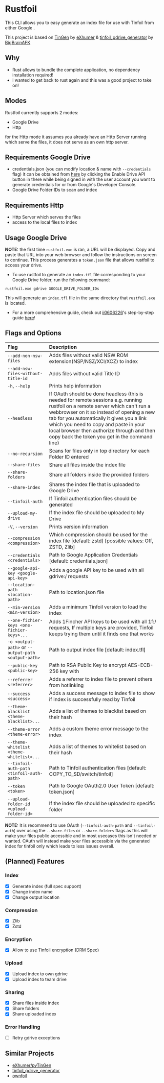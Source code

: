 # Rustfoil

This CLI allows you to easy generate an index file for use with Tinfoil from either Google .

This project is based on [TinGen](https://github.com/eXhumer/TinGen) by [eXhumer](https://github.com/eXhumer) & [tinfoil_gdrive_generator](https://github.com/BigBrainAFK/tinfoil_gdrive_generator/) by [BigBrainAFK](https://github.com/BigBrainAFK) 

## Why

- Rust allows to bundle the complete application, no dependency installation required!
- I wanted to get back to rust again and this was a good project to take on!

## Modes

Rustfoil currently supports 2 modes:

- Google Drive
- Http

for the Http mode it assumes you already have an Http Server running which serve the files, it does not serve as an own http server.

## Requirements Google Drive

- credentials.json (you can modify location & name with `--credentials` flag) It can be obtained from [here](https://developers.google.com/drive/api/v3/quickstart/python) by clicking the Enable Drive API button in there while being signed in with the user account you want to generate credentials for or from Google's Developer Console.
- Google Drive Folder IDs to scan and index

## Requirements Http

- Http Server which serves the files
- access to the local files to index

## Usage Google Drive

**NOTE:** the first time `rustfoil.exe` is ran, a URL will be displayed. Copy and paste that URL into your web browser and follow the instructions on screen to continue. This process generates a `token.json` file that allows rustfoil to access your drive.

- To use rustfoil to generate an `index.tfl` file corresponding to your Google Drive folder, run the following command:

```
rustfoil.exe gdrive GOOGLE_DRIVE_FOLDER_IDs
```

This will generate an `index.tfl` file in the same directory that `rustfoil.exe` is located.

- For a more comprehensive guide, check out [ii0606226](https://github.com/ii0606226)'s step-by-step guide [here](https://ii0606226.github.io/gdrive-compendium/rustfoil-steps)!

## Flags and Options

Flag | Description
:--- | :---
`--add-non-nsw-files` | Adds files without valid NSW ROM extension(NSP/NSZ/XCI/XCZ) to index
`--add-nsw-files-without-title-id` | Adds files without valid Title ID
`-h`, `--help` | Prints help information
`--headless` | If OAuth should be done headless (this is needed for remote sessions e.g. running rustfoil on a remote server which can't run a webbrowser on it so instead of opening a new tab for you automatically it gives you a link which you need to copy and paste in your local browser then authorize through and then copy back the token you get in the command line)
`--no-recursion` | Scans for files only in top directory for each Folder ID entered
`--share-files` | Share all files inside the index file
`--share-folders` | Share all folders inside the provided folders
`--share-index` | Shares the index file that is uploaded to Google Drive
`--tinfoil-auth` | If Tinfoil authentication files should be generated
`--upload-my-drive` | If the index file should be uploaded to My Drive
`-V`, `--version` | Prints version information
`--compression <compression>` | Which compression should be used for the index file [default: zstd]  [possible values: Off, ZSTD, Zlib]
`--credentials <credentials>` | Path to Google Application Credentials [default: credentials.json]
`--google-api-key <google-api-key>` | Adds a google API key to be used with all gdrive:/ requests
`--location-path <location-path>` | Path to location.json file
`--min-version <min-version>` | Adds a minimum Tinfoil version to load the index
`--one-fichier-keys <one-fichier-keys>...` | Adds 1Fincher API keys to be used with all 1f:/ requests, If multiple keys are provided, Tinfoil keeps trying them until it finds one that works
`-o <output-path>` or `--output-path <output-path>` | Path to output index file [default: index.tfl]
`--public-key <public-key>` | Path to RSA Public Key to encrypt AES-ECB-256 key with
`--referrer <referrer>` | Adds a referrer to index file to prevent others from hotlinking
`--success <success>` | Adds a success message to index file to show if index is successfully read by Tinfoil
`--theme-blacklist <theme-blacklist>...` | Adds a list of themes to blacklist based on their hash
`--theme-error <theme-error>` | Adds a custom theme error message to the index
`--theme-whitelist <theme-whitelist>...` | Adds a list of themes to whitelist based on their hash
`--tinfoil-auth-path <tinfoil-auth-path>` | Path to Tinfoil authentication files [default: COPY_TO_SD/switch/tinfoil]
`--token <token>` | Path to Google OAuth2.0 User Token [default: token.json]
`--upload-folder-id <upload-folder-id>` | If the index file should be uploaded to specific folder

**NOTE:** It is recommend to use OAuth (`--tinfoil-auth-path` and `--tinfoil-auth`) over using the `--share-files` or `--share-folders` flags as this will make your files public accessible and in most usecases this isn't needed or wanted. OAuth will instead make your files accessible via the generated index for tinfoil only which leads to less issues overall.

## (Planned) Features

### Index

- [x] Generate index (full spec support)
- [x] Change index name
- [x] Change output location

### Compression

- [x] Zlib
- [x] Zstd

### Encryption

- [x] Allow to use Tinfoil encryption (DRM Spec)

### Upload 

- [x] Upload index to own gdrive
- [x] Upload index to team drive

### Sharing

- [x] Share files inside index
- [x] Share folders
- [x] Share uploaded index

### Error Handling

- [ ] Retry gdrive exceptions


## Similar Projects
- [eXhumer/pyTinGen](https://github.com/eXhumer/pyTinGen)
- [tinfoil_gdrive_generator](https://github.com/BigBrainAFK/tinfoil_gdrive_generator/)
- [ownfoil](https://github.com/a1ex4/ownfoil)